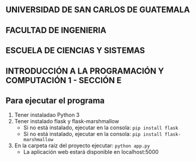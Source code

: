 ## UNIVERSIDAD DE SAN CARLOS DE GUATEMALA
## FACULTAD DE INGENIERIA
## ESCUELA DE CIENCIAS Y SISTEMAS
## INTRODUCCIÓN A LA PROGRAMACIÓN Y COMPUTACIÓN 1 - SECCIÓN E

## Para ejecutar el programa
1. Tener instaladao Python 3
2. Tener instalado flask y flask-marshmallow
   - Si no está instalado, ejecutar en la consola: ```pip install flask```
   - Si no está instalado, ejecutar en la consola: ```pip install flask-marshmallow```
3. En la carpeta raíz del proyecto ejecutar: ```python app.py```
   - La aplicación web estará disponible en localhost:5000